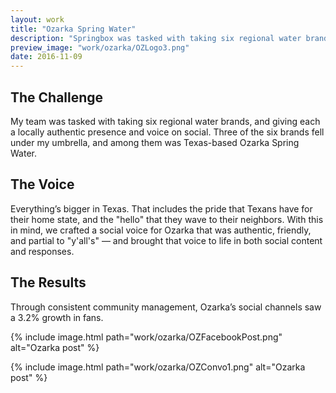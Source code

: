 ```yaml
---
layout: work
title: "Ozarka Spring Water"
description: "Springbox was tasked with taking six regional water brands and giving them an authentic local voice on social. I was responsible for community managing Texas-based Ozarka, as well as assisting with content creation and campaign concepting."
preview_image: "work/ozarka/OZLogo3.png"
date: 2016-11-09
---
```

## The Challenge

My team was tasked with taking six regional water brands, and giving each a locally authentic presence and voice on social. Three of the six brands fell under my umbrella, and among them was Texas-based Ozarka Spring Water.

## The Voice

Everything’s bigger in Texas. That includes the pride that Texans have for their home state, and the "hello" that they wave to their neighbors. With this in mind, we crafted a social voice for Ozarka that was authentic, friendly, and partial to "y'all's" — and brought that voice to life in both social content and responses. 

## The Results

Through consistent community management, Ozarka’s social channels saw a 3.2% growth in fans. 

{% include image.html path="work/ozarka/OZFacebookPost.png" alt="Ozarka post" %}

{% include image.html path="work/ozarka/OZConvo1.png" alt="Ozarka post" %}